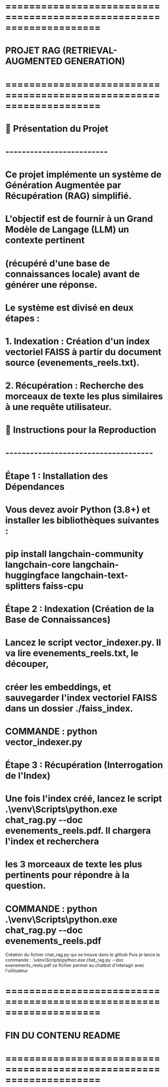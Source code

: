 # ====================================================================
#              PROJET RAG (RETRIEVAL-AUGMENTED GENERATION)
# ====================================================================

# 🌟 Présentation du Projet
# -------------------------
# Ce projet implémente un système de Génération Augmentée par Récupération (RAG) simplifié.
# L'objectif est de fournir à un Grand Modèle de Langage (LLM) un contexte pertinent 
# (récupéré d'une base de connaissances locale) avant de générer une réponse.

# Le système est divisé en deux étapes :
# 1. Indexation : Création d'un index vectoriel FAISS à partir du document source (evenements_reels.txt).
# 2. Récupération : Recherche des morceaux de texte les plus similaires à une requête utilisateur.

# 🔧 Instructions pour la Reproduction
# ------------------------------------

# Étape 1 : Installation des Dépendances
# Vous devez avoir Python (3.8+) et installer les bibliothèques suivantes :
# pip install langchain-community langchain-core langchain-huggingface langchain-text-splitters faiss-cpu

# Étape 2 : Indexation (Création de la Base de Connaissances)
# Lancez le script vector_indexer.py. Il va lire evenements_reels.txt, le découper,
# créer les embeddings, et sauvegarder l'index vectoriel FAISS dans un dossier ./faiss_index.
# COMMANDE : python vector_indexer.py

# Étape 3 : Récupération (Interrogation de l'Index)
# Une fois l'index créé, lancez le script .\venv\Scripts\python.exe chat_rag.py --doc evenements_reels.pdf. Il chargera l'index et recherchera
# les 3 morceaux de texte les plus pertinents pour répondre à la question.
# COMMANDE : python .\venv\Scripts\python.exe chat_rag.py --doc evenements_reels.pdf



Création du fichier chat_rag.py  qui se trouve dans le github 
Puis je lance la commande : .\venv\Scripts\python.exe chat_rag.py --doc evenements_reels.pdf
ce fichier permet au chatbot d'interagir avec l'utilisateur 


# ====================================================================
#              FIN DU CONTENU README
# ====================================================================

